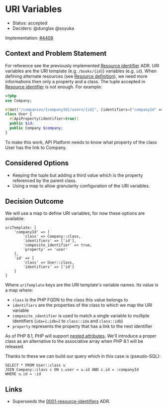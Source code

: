 # URI Variables

* Status: accepted
* Deciders: @dunglas @soyuka

Implementation: [#4408][pull/4408]

## Context and Problem Statement

For reference see the previously implemented [Resource identifier](0001-resource-identifiers) ADR. 
URI variables are the URI template (e.g. `/books/{id}`) variables (e.g. `id`). When defining alternate resources (see [Resource definition](0002-resource-definition)), we need more informations then only a property and a class. The tuple accepted in [Resource identifier](0001-resource-identifiers) is not enough. For example:

```php
<?php
use Company;

#[Get("/companies/{companyId}/users/{id}", [identifiers=["companyId" => [Company::class, "id"], "id" => [User::class, "id"]]])]
class User {
  #[ApiProperty(identifier=true)]
  public $id;
  public Company $company;
}
```

To make this work, API Platform needs to know what property of the class User has the link to Company. 

## Considered Options

* Keeping the tuple but adding a third value which is the property referenced by the parent class.
* Using a map to allow granularity configuration of the URI variables.

## Decision Outcome

We will use a map to define URI variables, for now these options are available:

```
uriTemplate: [
    'companyId' => [
        'class' => Company::class,
        'identifiers' => ['id'],
        'composite_identifier' => true,
        'property' => 'user'
    ],
    'id' => [
        'class' => User::class,
        'identifiers' => ['id']
    ]
]
```

Where `uriTemplate` keys are the URI template's variable names. Its value is a map where:

- `class` is the PHP FQDN to the class this value belongs to
- `identifiers` are the properties of the class to which we map the URI variable
- `composite_identifier` is used to match a single variable to multiple identifiers (`ida=1;idb=2` to `class::ida` and `class::idb`)
- `property` represents the property that has a link to the next identifier

As of PHP 8.1, PHP will support [nested attributes](https://wiki.php.net/rfc/new_in_initializers). We'll introduce a proper class as an alternative to the associative array when PHP 8.1 will be released.

Thanks to these we can build our query which in this case is (pseudo-SQL):

```
SELECT * FROM User::class u
JOIN Company::class c ON c.user = u.id AND c.id = :companyId
WHERE u.id = :id
```

## Links 

* Superseeds the [0001-resource-identifiers][0001-resource-identifiers] ADR.

[0001-resource-identifiers]: ./0001-resource-identifiers "Resource identifiers"
[pull/4408]: https://github.com/api-platform/core/pull/4408 "URI variables implementation"
